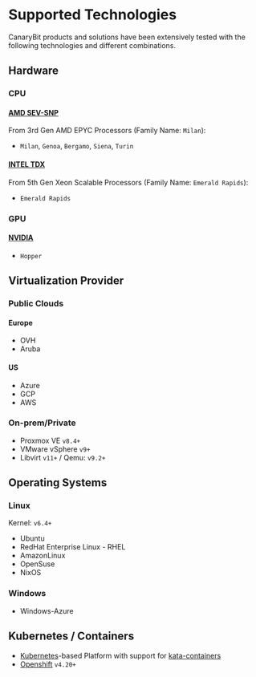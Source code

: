 # Supported Technologies

CanaryBit products and solutions have been extensively tested with the following technologies and different combinations.

## Hardware

### CPU

#### [AMD SEV-SNP]()

From 3rd Gen AMD EPYC Processors (Family Name: `Milan`):

- `Milan`, `Genoa`, `Bergamo`, `Siena`, `Turin`

#### [INTEL TDX]()

From 5th Gen Xeon Scalable Processors (Family Name: `Emerald Rapids`):

- `Emerald Rapids`

### GPU

#### [NVIDIA]()

- `Hopper`

## Virtualization Provider

### Public Clouds

#### Europe

- OVH
- Aruba
  
#### US

- Azure
- GCP
- AWS

### On-prem/Private 

- Proxmox VE `v8.4+`
- VMware vSphere `v9+`
- Libvirt `v11+` / Qemu: `v9.2+`

## Operating Systems

### Linux 

Kernel: `v6.4+`

- Ubuntu
- RedHat Enterprise Linux - RHEL
- AmazonLinux
- OpenSuse
- NixOS

### Windows
- Windows-Azure

## Kubernetes / Containers
- [Kubernetes](https://kubernetes.io/)-based Platform with support for [kata-containers](https://katacontainers.io/)
- [Openshift](https://www.redhat.com/en/technologies/cloud-computing/openshift) `v4.20+`